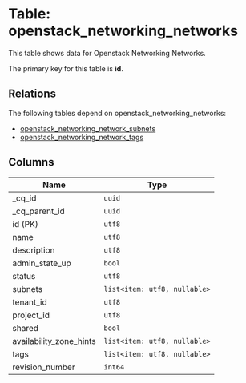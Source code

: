 # Table: openstack_networking_networks

This table shows data for Openstack Networking Networks.

The primary key for this table is **id**.

## Relations

The following tables depend on openstack_networking_networks:
  - [openstack_networking_network_subnets](openstack_networking_network_subnets.md)
  - [openstack_networking_network_tags](openstack_networking_network_tags.md)

## Columns

| Name          | Type          |
| ------------- | ------------- |
|_cq_id|`uuid`|
|_cq_parent_id|`uuid`|
|id (PK)|`utf8`|
|name|`utf8`|
|description|`utf8`|
|admin_state_up|`bool`|
|status|`utf8`|
|subnets|`list<item: utf8, nullable>`|
|tenant_id|`utf8`|
|project_id|`utf8`|
|shared|`bool`|
|availability_zone_hints|`list<item: utf8, nullable>`|
|tags|`list<item: utf8, nullable>`|
|revision_number|`int64`|